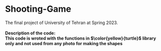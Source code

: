 # Shooting-Game
The final project of University of Tehran at Spring 2023.</br></br>
<b>Description of the code:</br>
This code is wroted with the functions in $\color{yellow}{turtle}$ library only and not used from any photo for making the shapes
